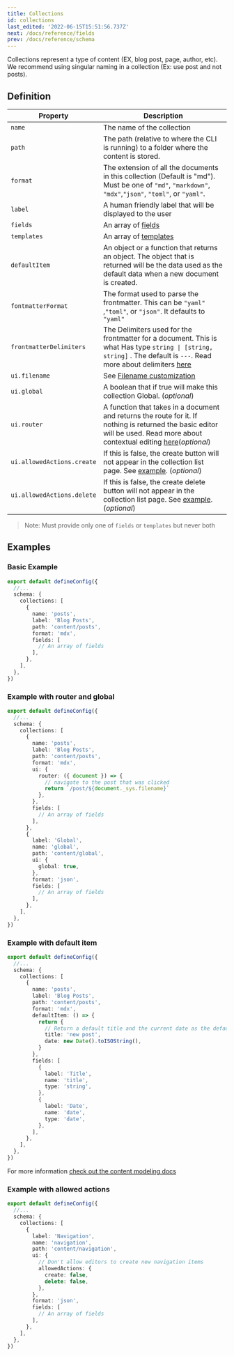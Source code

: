 ```yaml
---
title: Collections
id: collections
last_edited: '2022-06-15T15:51:56.737Z'
next: /docs/reference/fields
prev: /docs/reference/schema
---
```


Collections represent a type of content (EX, blog post, page, author, etc). We recommend using singular naming in a collection (Ex: use post and not posts).

## Definition

| Property                   | Description                                                                                                                                                                                                                          |
| -------------------------- | ------------------------------------------------------------------------------------------------------------------------------------------------------------------------------------------------------------------------------------ |
| `name`                     | The name of the collection                                                                                                                                                                                                           |
| `path`                     | The path (relative to where the CLI is running) to a folder where the content is stored.                                                                                                                                             |
| `format`                   | The extension of all the documents in this collection (Default is "md"). Must be one of `"md"`, `"markdown"`, `"mdx"`,`"json"`, `"toml"`, or `"yaml"`.                                                                               |
| `label`                    | A human friendly label that will be displayed to the user                                                                                                                                                                            |
| `fields`                   | An array of [fields](/docs/reference/fields/)                                                                                                                                                                                        |
| `templates`                | An array of [templates](/docs/reference/templates/)                                                                                                                                                                                  |
| `defaultItem`              | An object or a function that returns an object. The object that is returned will be the data used as the default data when a new document is created.                                                                                |
| `fontmatterFormat`         | The format used to parse the frontmatter. This can be `"yaml"` ,`"toml"`, or `"json"`. It defaults to `"yaml"`                                                                                                                       |
| `frontmatterDelimiters`    | The Delimiters used for the frontmatter for a document. This is what Has type `string \| [string, string]` . The default is `---`. Read more about delimiters [here](https://github.com/jonschlinkert/gray-matter#optionsdelimiters) |
| `ui.filename`              | See [Filename customization](/docs/extending-tina/filename-customization/)                                                                                                                                                           |
| `ui.global`                | A boolean that if true will make this collection Global. (_optional_)                                                                                                                                                                |
| `ui.router`                | A function that takes in a document and returns the route for it. If nothing is returned the basic editor will be used. Read more about contextual editing [here](/docs/contextual-editing/router/#the-router-property)(_optional_)  |
| `ui.allowedActions.create` | If this is false, the create button will not appear in the collection list page. See [example](#example-with-allowed-actions). (_optional_)                                                                                          |
| `ui.allowedActions.delete` | If this is false, the create delete button will not appear in the collection list page. See [example](#example-with-allowed-actions). (_optional_)                                                                                   |

> Note: Must provide only one of `fields` or `templates` but never both

## Examples

### Basic Example

```ts
export default defineConfig({
  //...
  schema: {
    collections: [
      {
        name: 'posts',
        label: 'Blog Posts',
        path: 'content/posts',
        format: 'mdx',
        fields: [
          // An array of fields
        ],
      },
    ],
  },
})
```

### Example with router and global

```ts
export default defineConfig({
  //...
  schema: {
    collections: [
      {
        name: 'posts',
        label: 'Blog Posts',
        path: 'content/posts',
        format: 'mdx',
        ui: {
          router: ({ document }) => {
            // navigate to the post that was clicked
            return `/post/${document._sys.filename}`
          },
        },
        fields: [
          // An array of fields
        ],
      },
      {
        label: 'Global',
        name: 'global',
        path: 'content/global',
        ui: {
          global: true,
        },
        format: 'json',
        fields: [
          // An array of fields
        ],
      },
    ],
  },
})
```

### Example with default item

```ts
export default defineConfig({
  //...
  schema: {
    collections: [
      {
        name: 'posts',
        label: 'Blog Posts',
        path: 'content/posts',
        format: 'mdx',
        defaultItem: () => {
          return {
            // Return a default title and the current date as the default date
            title: 'new post',
            date: new Date().toISOString(),
          }
        },
        fields: [
          {
            label: 'Title',
            name: 'title',
            type: 'string',
          },
          {
            label: 'Date',
            name: 'date',
            type: 'date',
          },
        ],
      },
    ],
  },
})
```

For more information [check out the content modeling docs](/docs/schema/)

### Example with allowed actions

```ts
export default defineConfig({
  //...
  schema: {
    collections: [
      {
        label: 'Navigation',
        name: 'navigation',
        path: 'content/navigation',
        ui: {
          // Don't allow editors to create new navigation items
          allowedActions: {
            create: false,
            delete: false,
          },
        },
        format: 'json',
        fields: [
          // An array of fields
        ],
      },
    ],
  },
})
```
